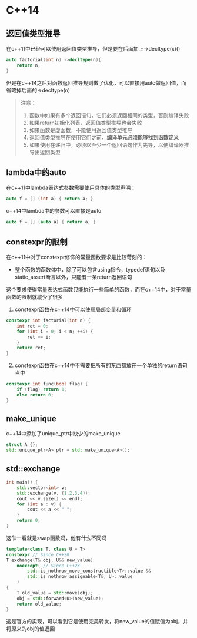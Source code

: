 # C++14



## 返回值类型推导

在c++11中已经可以使用返回值类型推导，但是要在后面加上->decltype(x)()

```c++
auto factorial(int n) ->decltype(n){
    return n;
}
```

 但是在c++14之后对函数返回推导规则做了优化，可以直接用auto做返回值，而省略掉后面的->decltype(n)

> 注意：
>
> 1. 函数中如果有多个返回语句，它们必须返回相同的类型，否则编译失败
> 2. 如果return初始化列表，返回值类型推导也会失败
> 3. 如果函数是虚函数，不能使用返回值类型推导
> 4. 返回值类型推导在使用它们之前，**编译单元必须能够找到函数定义**
> 5. 如果使用在递归中，必须以至少一个返回语句作为先导，以便编译器推导出返回类型

## lambda中的auto

在c++11中lambda表达式参数需要使用具体的类型声明：

```c++
auto f = [] (int a) { return a; }
```

c++14中lambda中的参数可以直接是auto

```c++
auto f = [] (auto a) { return a; }
```

## constexpr的限制

在c++11中对于constexpr修饰的常量函数要求是比较苛刻的： 

* 整个函数的函数体中，除了可以包含using指令，typedef语句以及static_assert断言以外，只能有一条return返回语句

这个要求使得常量表达式函数只能执行一些简单的函数，而在c++14中，对于常量函数的限制就减少了很多

1. constexpr函数在c++14中可以使用局部变量和循环

```c++
constexpr int factorial(int n) { 
    int ret = 0;
    for (int i = 0; i < n; ++i) {
        ret += i;
    }
    return ret;
}
```

2.  constexpr函数在c++14中不需要把所有的东西都放在一个单独的return语句当中

```c++
constexpr int func(bool flag) {
    if (flag) return 1;
    else return 0;
}
```

## make_unique

c++14中添加了unique_ptr中缺少的make_unique

```c++
struct A {};
std::unique_ptr<A> ptr = std::make_unique<A>();
```

## std::exchange

```c++
int main() {
    std::vector<int> v;
    std::exchange(v, {1,2,3,4});
    cout << v.size() << endl;
    for (int a : v) {
        cout << a << " ";
    }
    return 0;
}
```

这乍一看就是swap函数吗，他有什么不同吗

```c++
template<class T, class U = T>
constexpr // Since C++20
T exchange(T& obj, U&& new_value)
    noexcept( // Since C++23
        std::is_nothrow_move_constructible<T>::value &&
        std::is_nothrow_assignable<T&, U>::value
    )
{
    T old_value = std::move(obj);
    obj = std::forward<U>(new_value);
    return old_value;
}
```

这是官方的实现，可以看到它是使用完美转发，将new_value的值赋值为obj，并将原来的obj的值返回